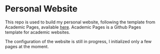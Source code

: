 # Personal Website

This repo is used to build my personal website, following the template from Academic Pages, available [here](https://github.com/academicpages/academicpages.github.io). Academic Pages is a Github Pages template for academic websites.

The configuration of the website is still in progress, I initialized only a few pages at the moment.